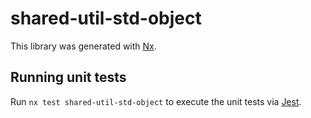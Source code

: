 # shared-util-std-object

This library was generated with [Nx](https://nx.dev).

## Running unit tests

Run `nx test shared-util-std-object` to execute the unit tests via [Jest](https://jestjs.io).
